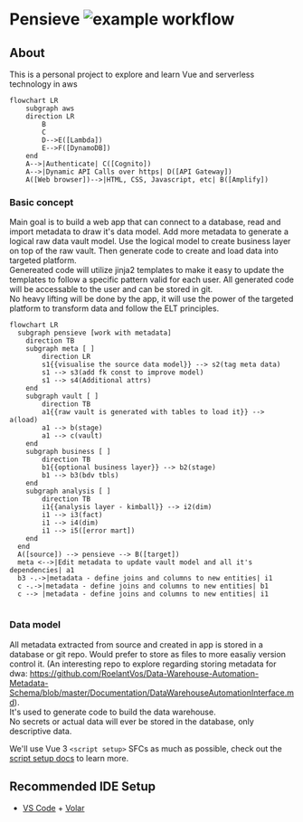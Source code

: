 # Pensieve ![example workflow](https://github.com/bomfricketick/pensieve/actions/workflows/node.js.yml/badge.svg)

## About
This is a personal project to explore and learn Vue and serverless technology in aws 


```mermaid
flowchart LR
    subgraph aws
    direction LR
        B
        C 
        D-->E([Lambda])
        E-->F([DynamoDB])
    end
    A-->|Authenticate| C([Cognito]) 
    A-->|Dynamic API Calls over https| D([API Gateway])
    A([Web browser])-->|HTML, CSS, Javascript, etc| B([Amplify])
```


### Basic concept
Main goal is to build a web app that can connect to a database, read and import metadata to draw it's data model. 
Add more metadata to generate a logical raw data vault model. Use the logical model to create business layer on top of the raw vault. Then generate code to create and load data into targeted platform.  
Genereated code will utilize jinja2 templates to make it easy to update the templates to follow a specific pattern valid for each user. All generated code will be accessable to the user and can be stored in git.  
No heavy lifting will be done by the app, it will use the power of the targeted platform to transform data and follow the ELT principles.  

```mermaid
flowchart LR
  subgraph pensieve [work with metadata]
    direction TB 
    subgraph meta [ ]
        direction LR
        s1{{visualise the source data model}} --> s2(tag meta data)
        s1 --> s3(add fk const to improve model)
        s1 --> s4(Additional attrs)
    end
    subgraph vault [ ]
        direction TB
        a1{{raw vault is generated with tables to load it}} --> a(load)
        a1 --> b(stage)
        a1 --> c(vault)
    end
    subgraph business [ ]
        direction TB
        b1{{optional business layer}} --> b2(stage)
        b1 --> b3(bdv tbls)
    end
    subgraph analysis [ ]
        direction TB
        i1{{analysis layer - kimball}} --> i2(dim)
        i1 --> i3(fact)
        i1 --> i4(dim)
        i1 --> i5([error mart])
    end
  end
  A([source]) --> pensieve --> B([target])
  meta <-->|Edit metadata to update vault model and all it's dependencies| a1  
  b3 -.->|metadata - define joins and columns to new entities| i1  
  c -.->|metadata - define joins and columns to new entities| b1  
  c --> |metadata - define joins and columns to new entities| i1  


```
### Data model
All metadata extracted from source and created in app is stored in a database or git repo. Would prefer to store as files to more easaliy version control it. (An interesting repo to explore regarding storing metadata for dwa: https://github.com/RoelantVos/Data-Warehouse-Automation-Metadata-Schema/blob/master/Documentation/DataWarehouseAutomationInterface.md).  
It's used to generate code to build the data warehouse.  
No secrets or actual data will ever be stored in the database, only descriptive data.

<!-- ```mermaid
erDiagram
    owner ||--o{ project : owns
    project ||--o{ user : have   
    project ||--o{ environment : have
    environment ||--o{ secret : have
    environment ||--o{ dataConnection : have
    dataConnection }|--o{ secret : use
    dataConnection }|--|{ dataObject : uses
    dataObject ||--o{ dataItem : have
    dataItem ||--o{ dataTag : have
    dataObject ||--o{ dataTag : have
    tag ||--o{ dataTag : have
``` -->


<!-- Scope:  
- [x] Possibility to work on different projects
- [ ] Define project environment
- [ ] Store secrets in environment
- [ ] Define connection to source
- [ ] To get data from APIs user need to add custom code to browse and fetch data from api
- [ ] To process specific file structures user need to add code to do so
- [ ] Create Error Marts to track faulty data from source systems 
- [ ] Define connection to target platform 
- [ ] Create all physical tables, views and stored procedures for targeted platform 
- [ ] Choose how to execute and schedule jobs to load target platform with data
- [ ] Display lineage source -> target  
- [ ] Document everything   -->







We'll use Vue 3 `<script setup>` SFCs as much as possible, check out the [script setup docs](https://v3.vuejs.org/api/sfc-script-setup.html#sfc-script-setup) to learn more.  


## Recommended IDE Setup  

- [VS Code](https://code.visualstudio.com/) + [Volar](https://marketplace.visualstudio.com/items?itemName=johnsoncodehk.volar)


